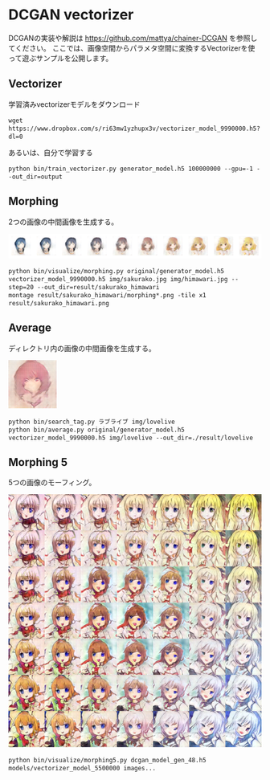 DCGAN vectorizer
============================

DCGANの実装や解説は <https://github.com/mattya/chainer-DCGAN> を参照してください。
ここでは、画像空間からパラメタ空間に変換するVectorizerを使って遊ぶサンプルを公開します。

## Vectorizer

学習済みvectorizerモデルをダウンロード

```
wget https://www.dropbox.com/s/ri63mw1yzhupx3v/vectorizer_model_9990000.h5?dl=0
```

あるいは、自分で学習する

```
python bin/train_vectorizer.py generator_model.h5 100000000 --gpu=-1 --out_dir=output
```

## Morphing

2つの画像の中間画像を生成する。

<img src="https://raw.githubusercontent.com/Hi-king/chainer-DCGAN/master/result/sakurako_himawari/cat.png">

```
python bin/visualize/morphing.py original/generator_model.h5 vectorizer_model_9990000.h5 img/sakurako.jpg img/himawari.jpg --step=20 --out_dir=result/sakurako_himawari
montage result/sakurako_himawari/morphing*.png -tile x1 result/sakurako_himawari.png
```

## Average

ディレクトリ内の画像の中間画像を生成する。

<img src="https://raw.githubusercontent.com/Hi-king/chainer-DCGAN/master/result/lovelive/average.png">

```
python bin/search_tag.py ラブライブ img/lovelive
python bin/average.py original/generator_model.h5 vectorizer_model_9990000.h5 img/lovelive --out_dir=./result/lovelive
```

## Morphing 5

5つの画像のモーフィング。

<img src="https://raw.githubusercontent.com/Hi-king/chainer-DCGAN/master/result/morphing5.png">

```
python bin/visualize/morphing5.py dcgan_model_gen_48.h5 models/vectorizer_model_5500000 images...
```

